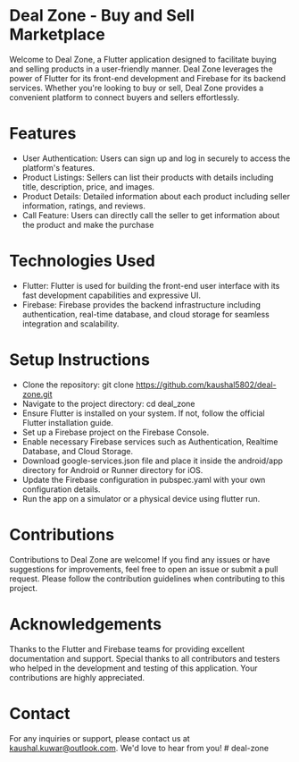 # Deal Zone - Buy and Sell Marketplace
Welcome to Deal Zone, a Flutter application designed to facilitate buying and selling products in a user-friendly manner. Deal Zone leverages the power of Flutter for its front-end development and Firebase for its backend services. Whether you're looking to buy or sell, Deal Zone provides a convenient platform to connect buyers and sellers effortlessly.

# Features
- User Authentication: Users can sign up and log in securely to access the platform's features.
- Product Listings: Sellers can list their products with details including title, description, price, and images.
- Product Details: Detailed information about each product including seller information, ratings, and reviews.
- Call Feature: Users can directly call the seller to get information about the product and make the purchase
  
# Technologies Used
- Flutter: Flutter is used for building the front-end user interface with its fast development capabilities and expressive UI.
- Firebase: Firebase provides the backend infrastructure including authentication, real-time database, and cloud storage for seamless integration and scalability.

# Setup Instructions
- Clone the repository: git clone https://github.com/kaushal5802/deal-zone.git
- Navigate to the project directory: cd deal_zone
- Ensure Flutter is installed on your system. If not, follow the official Flutter installation guide.
- Set up a Firebase project on the Firebase Console.
- Enable necessary Firebase services such as Authentication, Realtime Database, and Cloud Storage.
- Download google-services.json file and place it inside the android/app directory for Android or Runner directory for iOS.
- Update the Firebase configuration in pubspec.yaml with your own configuration details.
- Run the app on a simulator or a physical device using flutter run.

# Contributions
Contributions to Deal Zone are welcome! If you find any issues or have suggestions for improvements, feel free to open an issue or submit a pull request. Please follow the contribution guidelines when contributing to this project.

# Acknowledgements
Thanks to the Flutter and Firebase teams for providing excellent documentation and support.
Special thanks to all contributors and testers who helped in the development and testing of this application. Your contributions are highly appreciated.

# Contact
For any inquiries or support, please contact us at kaushal.kuwar@outlook.com. We'd love to hear from you!
#   d e a l - z o n e  
 